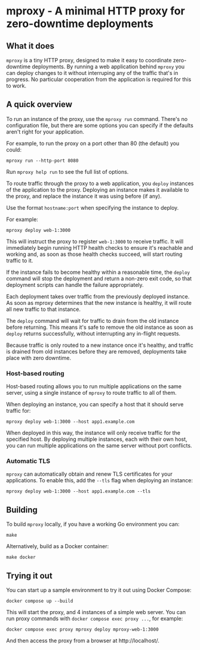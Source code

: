 # mproxy - A minimal HTTP proxy for zero-downtime deployments

## What it does

`mproxy` is a tiny HTTP proxy, designed to make it easy to coordinate
zero-downtime deployments. By running a web application behind `mproxy` you can
deploy changes to it without interruping any of the traffic that's in progress.
No particular cooperation from the application is required for this to work.


## A quick overview

To run an instance of the proxy, use the `mproxy run` command. There's no
configuration file, but there are some options you can specify if the defaults
aren't right for your application.

For example, to run the proxy on a port other than 80 (the default) you could:

    mproxy run --http-port 8080

Run `mproxy help run` to see the full list of options.

To route traffic through the proxy to a web application, you `deploy` instances
of the application to the proxy. Deploying an instance makes it available to the
proxy, and replace the instance it was using before (if any).

Use the format `hostname:port` when specifying the instance to deploy.

For example:

    mproxy deploy web-1:3000

This will instruct the proxy to register `web-1:3000` to receive traffic. It
will immediately begin running HTTP health checks to ensure it's reachable and
working and, as soon as those health checks succeed, will start routing traffic
to it.

If the instance fails to become healthy within a reasonable time, the `deploy`
command will stop the deployment and return a non-zero exit code, so that
deployment scripts can handle the failure appropriately.

Each deployment takes over traffic from the previously deployed instance. As
soon as mproxy determines that the new instance is healthy, it will route all
new traffic to that instance.

The `deploy` command will wait for traffic to drain from the old instance before
returning. This means it's safe to remove the old instance as soon as `deploy`
returns successfully, without interrupting any in-flight requests.

Because traffic is only routed to a new instance once it's healthy, and traffic
is drained from old instances before they are removed, deployments take place
with zero downtime.

### Host-based routing

Host-based routing allows you to run multiple applications on the same server,
using a single instance of `mproxy` to route traffic to all of them.

When deploying an instance, you can specify a host that it should serve traffic
for:

    mproxy deploy web-1:3000 --host app1.example.com

When deployed in this way, the instance will only receive traffic for the
specified host. By deploying multiple instances, each with their own host, you
can run multiple applications on the same server without port conflicts.

### Automatic TLS

`mproxy` can automatically obtain and renew TLS certificates for your
applications. To enable this, add the `--tls` flag when deploying an instance:

    mproxy deploy web-1:3000 --host app1.example.com --tls


## Building

To build `mproxy` locally, if you have a working Go environment you can:

    make

Alternatively, build as a Docker container:

    make docker


## Trying it out

You can start up a sample environment to try it out using Docker Compose:

    docker compose up --build

This will start the proxy, and 4 instances of a simple web server. You can run
proxy commands with `docker compose exec proxy ...`, for example:

    docker compose exec proxy mproxy deploy mproxy-web-1:3000

And then access the proxy from a browser at http://localhost/.

